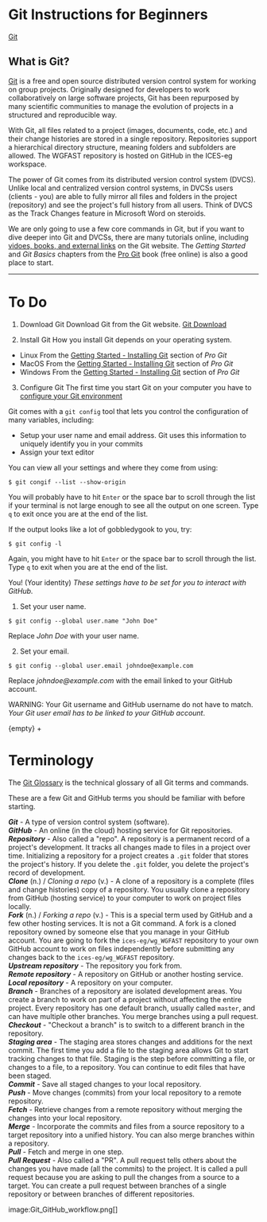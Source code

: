 # Git Instructions for Beginners

[Git](https://git-scm.com)

## What is Git?
[Git](https://git-scm.com/) is a free and open source distributed version control system for working on group projects. Originally designed for developers to work collaboratively on large software projects, Git has been repurposed by many scientific communities to manage the evolution of projects in a structured and reproducible way.

With Git, all files related to a project (images, documents, code, etc.) and their change histories are stored in a single repository. Repositories support a hierarchical directory structure, meaning folders and subfolders are allowed. The WGFAST repository is hosted on GitHub in the ICES-eg workspace.

The power of Git comes from its distributed version control system (DVCS). Unlike local and centralized version control systems, in DVCSs users (clients - you) are able to fully mirror all files and folders in the project (repository) and see the project's full history from all users. Think of DVCS as the Track Changes feature in Microsoft Word on steroids.

We are only going to use a few core commands in Git, but if you want to dive deeper into Git and DVCSs, there are many tutorials online, including [vidoes, books, and external links](https://git-scm.com/doc) on the Git website. The _Getting Started_ and _Git Basics_ chapters from the [Pro Git](https://git-scm.com/book/en/v2) book (free online) is also a good place to start.

---
# To Do
1. Download Git
Download Git from the Git website. [Git Download](https://git-scm.com/downloads)

2. Install Git
How you install Git depends on your operating system.

- Linux
From the [Getting Started - Installing Git](https://git-scm.com/book/en/v2/Getting-Started-Installing-Git) section of _Pro Git_
- MacOS
From the [Getting Started - Installing Git](https://git-scm.com/book/en/v2/Getting-Started-Installing-Git) section of _Pro Git_
- Windows
From the [Getting Started - Installing Git](https://git-scm.com/book/en/v2/Getting-Started-Installing-Git) section of _Pro Git_

3. Configure Git
The first time you start Git on your computer you have to [configure your Git environment](https://git-scm.com/book/en/v2/Getting-Started-First-Time-Git-Setup)

Git comes with a `git config` tool that lets you control the configuration of many variables, including:

- Setup your user name and email address. Git uses this information to uniquely identify you in your commits
- Assign your text editor

You can view all your settings and where they come from using:
```
$ git congif --list --show-origin
```

You will probably have to hit `Enter` or the space bar to scroll through the list if your terminal is not large enough to see all the output on one screen. Type `q` to exit once you are at the end of the list.

If the output looks like a lot of gobbledygook to you, try:
```
$ git config -l
```

Again, you might have to hit `Enter` or the space bar to scroll through the list. Type `q` to exit when you are at the end of the list.


You! (Your identity)
*These settings have to be set for you to interact with GitHub.*

1. Set your user name.

```
$ git config --global user.name "John Doe"
```
Replace _John Doe_ with your user name.  

2. Set your email.
```
$ git config --global user.email johndoe@example.com
```
Replace _johndoe@example.com_ with the email linked to your GitHub account.

WARNING: Your Git username and GitHub username do not have to match. *Your Git user email has to be linked to your GitHub account*.

{empty} +

# Terminology
The [Git Glossary](https://git-scm.com/docs/gitglossary) is the technical glossary of all Git terms and commands.

These are a few Git and GitHub terms you should be familiar with before starting.

***Git*** - A type of version control system (software).  
***GitHub*** - An online (in the cloud) hosting service for Git repositories.  
***Repository*** - Also called a "repo".  A repository is a permanent record of a project's development. It tracks all changes made to files in a project over time. Initializing a repository for a project creates a `.git` folder that stores the project's history. If you delete the `.git` folder, you delete the project's record of development.  
***Clone*** (n.) / *_Cloning a repo_* (v.) - A clone of a repository is a complete (files and change histories) copy of a repository. You usually clone a repository from GitHub (hosting service) to your computer to work on project files locally.  
***Fork*** (n.) / *_Forking a repo_* (v.) - This is a special term used by GitHub and a few other hosting services. It is not a Git command. A fork is a cloned repository owned by someone else that you manage in your GitHub account. You are going to fork the `ices-eg/wg_WGFAST` repository to your own GitHub account to work on files independently before submitting any changes back to the `ices-eg/wg_WGFAST` repository.  
***Upstream repository*** - The repository you fork from.  
***Remote repository*** - A repository on GitHub or another hosting service.  
***Local repository*** - A repository on your computer.  
***Branch*** - Branches of a repository are isolated development areas. You create a branch to work on part of a project without affecting the entire project. Every repository has one default branch, usually called `master`, and can have multiple other branches. You merge branches using a pull request.  
***Checkout*** - "Checkout a branch" is to switch to a different branch in the repository.  
***Staging area*** - The staging area stores changes and additions for the next commit. The first time you add a file to the staging area allows Git to start tracking changes to that file. Staging is the step before committing a file, or changes to a file, to a repository. You can continue to edit files that have been staged.  
***Commit*** - Save all staged changes to your local repository.  
***Push*** - Move changes (commits) from your local repository to a remote repository.  
***Fetch*** - Retrieve changes from a remote repository without merging the changes into your local repository.  
***Merge*** - Incorporate the commits and files from a source repository to a target repository into a unified history. You can also merge branches within a repository.  
***Pull*** - Fetch and merge in one step.  
***Pull Request*** - Also called a "PR". A pull request tells others about the changes you have made (all the commits) to the project. It is called a pull request because you are asking to pull the changes from a source to a target. You can create a pull request between branches of a single repository or between branches of different repositories.  


image:Git_GitHub_workflow.png[]
